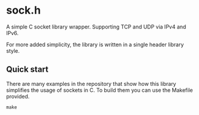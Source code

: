 # sock.h

A simple C socket library wrapper. Supporting TCP and UDP via IPv4 and IPv6.

For more added simplicity, the library is written in a single header library
style.

## Quick start

There are many examples in the repository that show how this library
simplifies the usage of sockets in C. To build them you can use the Makefile
provided.

```console
make
```
